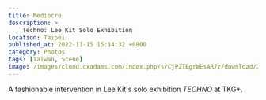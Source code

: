 ```yaml
---
title: Mediocre
description: >
    Techno: Lee Kit Solo Exhibition
location: Taipei
published_at: 2022-11-15 15:14:32 +0800
category: Photos
tags: [Taiwan, Scene]
image: /images/cloud.cxadams.com/index.php/s/CjPZTBgrWEsAR7z/download/20190511-1634_Taipei_TKG_L1002584-0.jpg
---
```


A fashionable intervention in Lee Kit's solo exhibition *TECHNO* at TKG+.
